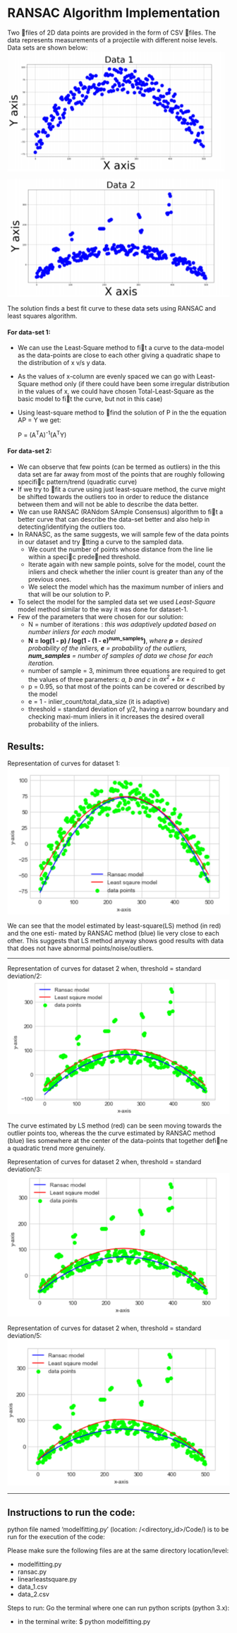 # RANSAC Algorithm Implementation

Two files of 2D data points are provided in the form of CSV files. The data represents measurements of a projectile with different noise levels.
Data sets are shown below:
![alt text](./images/data1.PNG?raw=true "Data set 1")

![alt text](./images/data2.PNG?raw=true "Data set 2")


The solution finds a best fit curve to these data sets using RANSAC and least squares algorithm.


#### For data-set 1:
- We can use the Least-Square method to fit a curve to the data-model as the data-points are close to each other giving a quadratic shape to the distribution of x v/s y
data.
- As the values of x-column are evenly spaced we can go with Least-Square method only (if there could have been some irregular distribution in the values of x, we could have
chosen Total-Least-Square as the basic model to fit the curve, but not in this case)
- Using least-square method to find the solution of P in the the equation AP = Y we get:

    P = (A<sup>T</sup>A)<sup>-1</sup>(A<sup>T</sup>Y)


#### For data-set 2:
- We can observe that few points (can be termed as outliers) in the this data set are far away from most of the points that are roughly following specific pattern/trend
(quadratic curve)
- If we try to fit a curve using just least-square method, the curve might be shifted towards the outliers too in order to reduce the distance between them and will not
be able to describe the data better.
- We can use RANSAC (RANdom SAmple Consensus) algorithm to fit a better curve that can describe the data-set better and also help in detecting/identifying the outliers too.
- In RANASC, as the same suggests, we will sample few of the data points in our dataset and try tting a curve to the sampled data.
    - We count the number of points whose distance from the line lie within a specic predened threshold.
    - Iterate again with new sample points, solve for the model, count the inliers and check whether the inlier count is greater than any of the previous ones.
    - We select the model which has the maximum number of inliers and that will be our solution to P.
- To select the model for the sampled data set we used *Least-Square* model method similar to the way it was done for dataset-1.
- Few of the parameters that were chosen for our solution:
    - N = number of iterations : *this was adaptively updated based on number inliers for each model*
    - **N = log(1 - p) / log(1 - (1 - e)<sup>num_samples</sup>)**,  *where **p** = desired probability of the inliers, **e** = probability of the outliers, **num_samples** = number of samples of data we chose for each iteration.*
    - number of sample = 3, minimum three equations are required to get the values of three parameters: *a, b and c* in *ax<sup>2</sup> + bx + c*
    - p = 0.95, so that most of the points can be covered or described by the model
    - e = 1 - inlier_count/total_data_size (it is adaptive)
    - threshold = standard deviation of y/2, having a narrow boundary and checking maxi-mum inliers in it increases the desired overall probability of the inliers.

## Results:

Representation of curves for dataset 1:
![alt text](./images/result_dataset1.PNG?raw=true "Representation of curves for dataset 1")

We can see that the model estimated by least-square(LS) method (in red) and the one esti-
mated by RANSAC method (blue) lie very close to each other. This suggests that LS method
anyway shows good results with data that does not have abnormal points/noise/outliers.

---

Representation of curves for dataset 2 when, threshold = standard deviation/2:
![alt text](./images/result_dataset2.PNG?raw=true "Representation of curves for dataset 2 when, threshold = standard deviation/2")

The curve estimated by LS method (red) can be seen moving towards the outlier points too,
whereas the the curve estimated by RANSAC method (blue) lies somewhere at the center of
the data-points that together define a quadratic trend more genuinely.


Representation of curves for dataset 2 when, threshold = standard deviation/3:
![alt text](./images/result_dataset2_sd3.PNG?raw=true "Representation of curves for dataset 2 when, threshold = standard deviation/3")


Representation of curves for dataset 2 when, threshold = standard deviation/5:
![alt text](./images/result_dataset2_sd5.PNG?raw=true "Representation of curves for dataset 2 when, threshold = standard deviation/5")

 
---
## Instructions to run the code:

python file named ‘modelfitting.py’ (location: /<directory_id>/Code/) is to be run for the execution of the code:
	
Please make sure the following files are at the same directory location/level:
-	modelfitting.py
-	ransac.py
-	linearleastsquare.py
-	data_1.csv
-	data_2.csv

Steps to run: Go the terminal where one can run python scripts (python 3.x):
- in the terminal write: $ python modelfitting.py


